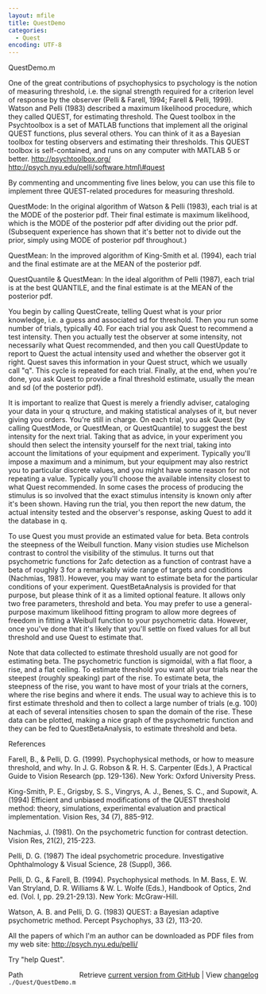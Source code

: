 ```yaml
---
layout: mfile
title: QuestDemo
categories:
  - Quest
encoding: UTF-8
---
```


QuestDemo.m

One of the great contributions of psychophysics to psychology is the
notion of measuring threshold, i.e. the signal strength required for a
criterion level of response by the observer \(Pelli & Farell, 1994;
Farell & Pelli, 1999\). Watson and Pelli \(1983\) described a maximum
likelihood procedure, which they called QUEST, for estimating threshold.
The Quest toolbox in the Psychtoolbox is a set of MATLAB functions
that implement all the original QUEST functions, plus several others.
You can think of it as a Bayesian toolbox for testing observers and
estimating their thresholds. This QUEST toolbox is self-contained,
and runs on any computer with MATLAB 5 or better.
<http://psychtoolbox.org/>
<http://psych.nyu.edu/pelli/software.html\#quest>

By commenting and uncommenting five lines below, you can use this file
to implement three QUEST-related procedures for measuring threshold.

QuestMode: In the original algorithm of Watson & Pelli \(1983\), each
trial is at the MODE of the posterior pdf. Their final estimate is
maximum likelihood, which is the MODE of the posterior pdf after
dividing out the prior pdf. \(Subsequent experience has shown that it's
better not to divide out the prior, simply using MODE of posterior pdf
throughout.\)

QuestMean: In the improved algorithm of King-Smith et al. \(1994\), each
trial and the final estimate are at the MEAN of the posterior pdf.

QuestQuantile & QuestMean: In the ideal algorithm of Pelli \(1987\), each
trial is at the best QUANTILE, and the final estimate is at the MEAN of
the posterior pdf.

You begin by calling QuestCreate, telling Quest what is your prior
knowledge, i.e. a guess and associated sd for threshold. Then you run
some number of trials, typically 40. For each trial you ask Quest to
recommend a test intensity. Then you actually test the observer at some
intensity, not necessarily what Quest recommended, and then you call
QuestUpdate to report to Quest the actual intensity used and whether the
observer got it right. Quest saves this information in your Quest struct,
which we usually call "q". This cycle is repeated for each trial. Finally,
at the end, when you're done, you ask Quest to provide a final threshold
estimate, usually the mean and sd \(of the posterior pdf\).

It is important to realize that Quest is merely a friendly adviser,
cataloging your data in your q structure, and making statistical
analyses of it, but never giving you orders. You're still in charge. On
each trial, you ask Quest \(by calling QuestMode, or QuestMean, or
QuestQuantile\) to suggest the best intensity for the next trial. Taking
that as advice, in your experiment you should then select the intensity
yourself for the next trial, taking into account the limitations of your
equipment and experiment. Typically you'll impose a maximum and a
minimum, but your equipment may also restrict you to particular discrete
values, and you might have some reason for not repeating a value.
Typically you'll choose the available intensity closest to what Quest
recommended. In some cases the process of producing the stimulus is so
involved that the exact stimulus intensity is known only after it's been
shown. Having run the trial, you then report the new datum,
the actual intensity tested and the observer's response, asking Quest to
add it the database in q.

To use Quest you must provide an estimated value for beta. Beta
controls the steepness of the Weibull function. Many vision studies use
Michelson contrast to control the visibility of the stimulus. It turns
out that psychometric functions for 2afc detection as a function of
contrast have a beta of roughly 3 for a remarkably wide range of targets
and conditions \(Nachmias, 1981\). However, you may want to estimate beta
for the particular conditions of your experiment. QuestBetaAnalysis is
provided for that purpose, but please think of it as a limited optional
feature. It allows only two free parameters, threshold and beta. You may
prefer to use a general-purpose maximum likelihood fitting program to
allow more degrees of freedom in fitting a Weibull function to your
psychometric data. However, once you've done that it's likely that
you'll settle on fixed values for all but threshold and use Quest to
estimate that.

Note that data collected to estimate threshold usually are not
good for estimating beta. The psychometric function is sigmoidal, with a
flat floor, a rise, and a flat ceiling. To estimate threshold you want
all your trials near the steepest \(roughly speaking\) part of the rise.
To estimate beta, the steepness of the rise, you want to have most of
your trials at the corners, where the rise begins and where it ends. The
usual way to achieve this is to first estimate threshold and then to
collect a large number of trials \(e.g. 100\) at each of several
intensities chosen to span the domain of the rise. These data can
be plotted, making a nice graph of the psychometric function and
they can be fed to QuestBetaAnalysis, to estimate threshold and beta.

References

Farell, B., & Pelli, D. G. \(1999\). Psychophysical methods, or how to
measure threshold, and why. In J. G. Robson & R. H. S. Carpenter \(Eds.\),
A Practical Guide to Vision Research \(pp. 129-136\). New York: Oxford
University Press.

King-Smith, P. E., Grigsby, S. S., Vingrys, A. J., Benes, S. C., and
Supowit, A. \(1994\) Efficient and unbiased modifications of the QUEST
threshold method: theory, simulations, experimental evaluation and
practical implementation. Vision Res, 34 \(7\), 885-912.

Nachmias, J. \(1981\). On the psychometric function for contrast detection.
Vision Res, 21\(2\), 215-223.

Pelli, D. G. \(1987\) The ideal psychometric procedure. Investigative
Ophthalmology & Visual Science, 28 \(Suppl\), 366.

Pelli, D. G., & Farell, B. \(1994\). Psychophysical methods. In M. Bass,
E. W. Van Stryland, D. R. Williams & W. L. Wolfe \(Eds.\), Handbook of
Optics, 2nd ed. \(Vol. I, pp. 29.21-29.13\). New York: McGraw-Hill.

Watson, A. B. and Pelli, D. G. \(1983\) QUEST: a Bayesian adaptive
psychometric method. Percept Psychophys, 33 \(2\), 113-20.

All the papers of which I'm an author can be downloaded as PDF files
from my web site:
<http://psych.nyu.edu/pelli/>

Try "help Quest".


<div class="code_header" style="text-align:right;">
  <span style="float:left;">Path&nbsp;&nbsp;</span> <span class="counter">Retrieve <a href=
  "https://raw.github.com/Psychtoolbox-3/Psychtoolbox-3/beta/./Quest/QuestDemo.m">current version from GitHub</a> | View <a href=
  "https://github.com/Psychtoolbox-3/Psychtoolbox-3/commits/beta/./Quest/QuestDemo.m">changelog</a></span>
</div>
<div class="code">
  <code>./Quest/QuestDemo.m</code>
</div>

